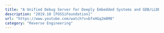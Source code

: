 ```yaml
---
title: "A Unified Debug Server for Deeply Embedded Systems and GDB/LLDB - Simon Cook - ORConf 2019"
description: "2019.10 [FOSSiFoundation]"
url: "https://www.youtube.com/watch?v=bfxHGq2m8M8"
category: "Reverse Engineering"
---
```


